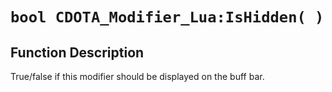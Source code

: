 # `bool CDOTA_Modifier_Lua:IsHidden( )`
## Function Description
True/false if this modifier should be displayed on the buff bar.
